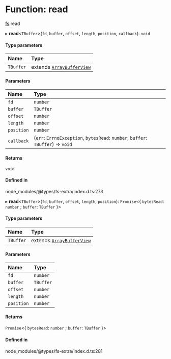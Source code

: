 # Function: read

[fs](../modules/fs.md).read

▸ **read**<`TBuffer`\>(`fd`, `buffer`, `offset`, `length`, `position`, `callback`): `void`

#### Type parameters

| Name | Type |
| :------ | :------ |
| `TBuffer` | extends [`ArrayBufferView`](../types/fs.ArrayBufferView.md) |

#### Parameters

| Name | Type |
| :------ | :------ |
| `fd` | `number` |
| `buffer` | `TBuffer` |
| `offset` | `number` |
| `length` | `number` |
| `position` | `number` |
| `callback` | (`err`: `ErrnoException`, `bytesRead`: `number`, `buffer`: `TBuffer`) => `void` |

#### Returns

`void`

#### Defined in

node_modules/@types/fs-extra/index.d.ts:273

▸ **read**<`TBuffer`\>(`fd`, `buffer`, `offset`, `length`, `position`): `Promise`<{ `bytesRead`: `number` ; `buffer`: `TBuffer`  }\>

#### Type parameters

| Name | Type |
| :------ | :------ |
| `TBuffer` | extends [`ArrayBufferView`](../types/fs.ArrayBufferView.md) |

#### Parameters

| Name | Type |
| :------ | :------ |
| `fd` | `number` |
| `buffer` | `TBuffer` |
| `offset` | `number` |
| `length` | `number` |
| `position` | `number` |

#### Returns

`Promise`<{ `bytesRead`: `number` ; `buffer`: `TBuffer`  }\>

#### Defined in

node_modules/@types/fs-extra/index.d.ts:281
